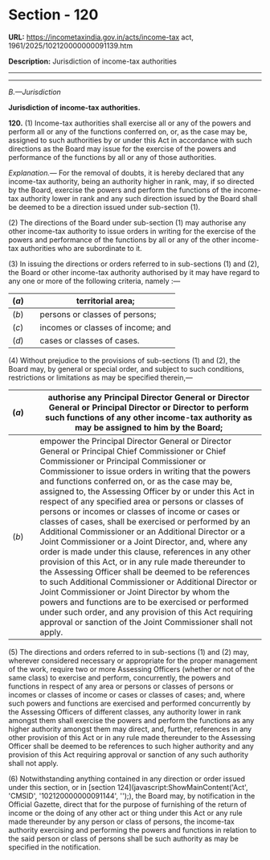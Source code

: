 # Section - 120

**URL:** https://incometaxindia.gov.in/acts/income-tax act, 1961/2025/102120000000091139.htm

**Description:** Jurisdiction of income-tax authorities

---

****

_B.—Jurisdiction_

**Jurisdiction of income-tax authorities.**

**120.** (1) Income-tax authorities shall exercise all or any of the powers and perform all or any of the functions conferred on, or, as the case may be, assigned to such authorities by or under this Act in accordance with such directions as the Board may issue for the exercise of the powers and performance of the functions by all or any of those authorities.

_Explanation.—_ For the removal of doubts, it is hereby declared that any income-tax authority, being an authority higher in rank, may, if so directed by the Board, exercise the powers and perform the functions of the income-tax authority lower in rank and any such direction issued by the Board shall be deemed to be a direction issued under sub-section (1).

(2) The directions of the Board under sub-section (1) may authorise any other income-tax authority to issue orders in writing for the exercise of the powers and performance of the functions by all or any of the other income-tax authorities who are subordinate to it.

(3) In issuing the directions or orders referred to in sub-sections (1) and (2), the Board or other income-tax authority authorised by it may have regard to any one or more of the following criteria, namely :—

(_a_)|  |  territorial area;  
---|---|---  
(_b_)|  |  persons or classes of persons;  
(_c_)|  |  incomes or classes of income; and  
(_d_)|  |  cases or classes of cases.  
  
(4) Without prejudice to the provisions of sub-sections (1) and (2), the Board may, by general or special order, and subject to such conditions, restrictions or limitations as may be specified therein,—

(_a_)|  |  authorise any Principal Director General or Director General or Principal Director or Director to perform such functions of any other income-tax authority as may be assigned to him by the Board;  
---|---|---  
(_b_)|  |  empower the Principal Director General or Director General or Principal Chief Commissioner or Chief Commissioner or Principal Commissioner or Commissioner to issue orders in writing that the powers and functions conferred on, or as the case may be, assigned to, the Assessing Officer by or under this Act in respect of any specified area or persons or classes of persons or incomes or classes of income or cases or classes of cases, shall be exercised or performed by an Additional Commissioner or an Additional Director or a Joint Commissioner or a Joint Director, and, where any order is made under this clause, references in any other provision of this Act, or in any rule made thereunder to the Assessing Officer shall be deemed to be references to such Additional Commissioner or Additional Director or Joint Commissioner or Joint Director by whom the powers and functions are to be exercised or performed under such order, and any provision of this Act requiring approval or sanction of the Joint Commissioner shall not apply.  
  
(5) The directions and orders referred to in sub-sections (1) and (2) may, wherever considered necessary or appropriate for the proper management of the work, require two or more Assessing Officers (whether or not of the same class) to exercise and perform, concurrently, the powers and functions in respect of any area or persons or classes of persons or incomes or classes of income or cases or classes of cases; and, where such powers and functions are exercised and performed concurrently by the Assessing Officers of different classes, any authority lower in rank amongst them shall exercise the powers and perform the functions as any higher authority amongst them may direct, and, further, references in any other provision of this Act or in any rule made thereunder to the Assessing Officer shall be deemed to be references to such higher authority and any provision of this Act requiring approval or sanction of any such authority shall not apply.

(6) Notwithstanding anything contained in any direction or order issued under this section, or in [section 124](javascript:ShowMainContent\('Act', 'CMSID', '102120000000091144', ''\);), the Board may, by notification in the Official Gazette, direct that for the purpose of furnishing of the return of income or the doing of any other act or thing under this Act or any rule made thereunder by any person or class of persons, the income-tax authority exercising and performing the powers and functions in relation to the said person or class of persons shall be such authority as may be specified in the notification.